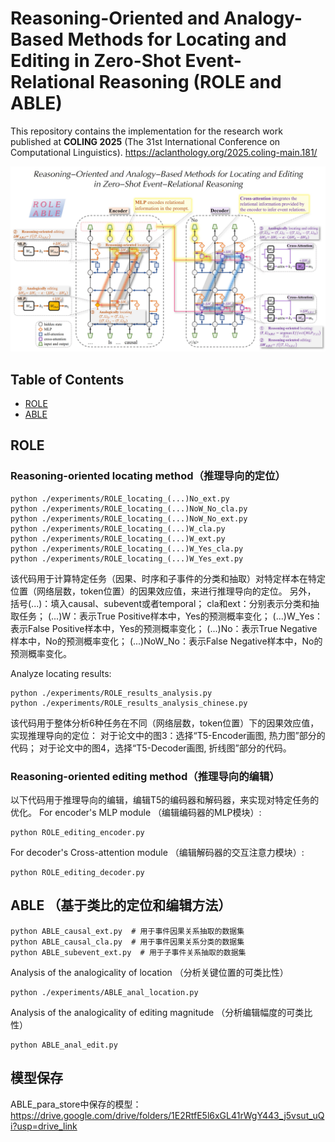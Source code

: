 # Reasoning-Oriented and Analogy-Based Methods for Locating and Editing in Zero-Shot Event-Relational Reasoning (ROLE and ABLE)

This repository contains the implementation for the research work published at **COLING 2025** (The 31st International Conference on Computational Linguistics).
https://aclanthology.org/2025.coling-main.181/

<!-- [![Colab MEMIT Demo](https://colab.research.google.com/assets/colab-badge.svg)](https://colab.research.google.com/github/kmeng01/memit/blob/main/notebooks/memit.ipynb) -->

![image](logo_cover_photo/ROLE_ABLE_Cover_photo.jpg)

## Table of Contents

- [ROLE](#ROLE)
- [ABLE](#ABLE)

## ROLE
### Reasoning-oriented locating method（推理导向的定位）
```
python ./experiments/ROLE_locating_(...)No_ext.py
python ./experiments/ROLE_locating_(...)NoW_No_cla.py
python ./experiments/ROLE_locating_(...)NoW_No_ext.py
python ./experiments/ROLE_locating_(...)W_cla.py
python ./experiments/ROLE_locating_(...)W_ext.py
python ./experiments/ROLE_locating_(...)W_Yes_cla.py
python ./experiments/ROLE_locating_(...)W_Yes_ext.py
```
该代码用于计算特定任务（因果、时序和子事件的分类和抽取）对特定样本在特定位置（网络层数，token位置）的因果效应值，来进行推理导向的定位。
另外，
括号(...)：填入causal、subevent或者temporal；
cla和ext：分别表示分类和抽取任务；
(...)W：表示True Positive样本中，Yes的预测概率变化；
(...)W_Yes：表示False Positive样本中，Yes的预测概率变化；
(...)No：表示True Negative样本中，No的预测概率变化；
(...)NoW_No：表示False Negative样本中，No的预测概率变化。

Analyze locating results:
```
python ./experiments/ROLE_results_analysis.py
python ./experiments/ROLE_results_analysis_chinese.py
```
该代码用于整体分析6种任务在不同（网络层数，token位置）下的因果效应值，实现推理导向的定位：
对于论文中的图3：选择“T5-Encoder画图, 热力图”部分的代码；
对于论文中的图4，选择“T5-Decoder画图, 折线图”部分的代码。

### Reasoning-oriented editing method（推理导向的编辑）
以下代码用于推理导向的编辑，编辑T5的编码器和解码器，来实现对特定任务的优化。
For encoder's MLP module （编辑编码器的MLP模块）:
```
python ROLE_editing_encoder.py
```
For decoder's Cross-attention module （编辑解码器的交互注意力模块）:
```
python ROLE_editing_decoder.py
```

## ABLE （基于类比的定位和编辑方法）
```
python ABLE_causal_ext.py  # 用于事件因果关系抽取的数据集
python ABLE_causal_cla.py  # 用于事件因果关系分类的数据集
python ABLE_subevent_ext.py  # 用于子事件关系抽取的数据集
```
Analysis of the analogicality of location （分析关键位置的可类比性）
```
python ./experiments/ABLE_anal_location.py
```
Analysis of the analogicality of editing magnitude （分析编辑幅度的可类比性）
```
python ABLE_anal_edit.py
```

## 模型保存
ABLE_para_store中保存的模型：https://drive.google.com/drive/folders/1E2RtfE5l6xGL41rWgY443_j5vsut_uQi?usp=drive_link
